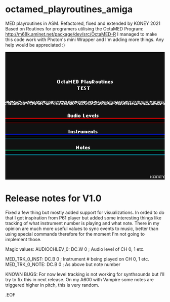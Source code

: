 # octamed_playroutines_amiga
MED playroutines in ASM. Refactored, fixed and extended by KONEY 2021
Based on Routines for programers utilising the OctaMED Program: http://m68k.aminet.net/package/dev/src/OctaMED-R
I managed to make this code work with Photon's mini Wrapper and I'm adding more things.
Any help would be appreciated :)

![Preview](https://github.com/KONEY/octamed_playroutines_amiga/blob/main/preview.png)

# Release notes for V1.0
Fixed a few thing but mostly added support for visualizations. In orded to do that I got inspiration from P61 player
but added some interesting things like tracking of what instrument number is playing and what note.
There in my opinion are much more useful values to sync events to music, better than using special commands therefore
for the moment I'm not going to implement those.

Magic values:
AUDIOCHLEV_0:	DC.W 0	; Audio level of CH 0, 1 etc.

MED_TRK_0_INST:	DC.B 0	; Instrument # being played on CH 0, 1 etc.
MED_TRK_0_NOTE:	DC.B 0	; As above but note number

KNOWN BUGS:
For now level tracking is not working for synthsounds but I'll try to fix this in next release.
On my A600 with Vampire some notes are triggered higher in pitch, this is very random.

.EOF
